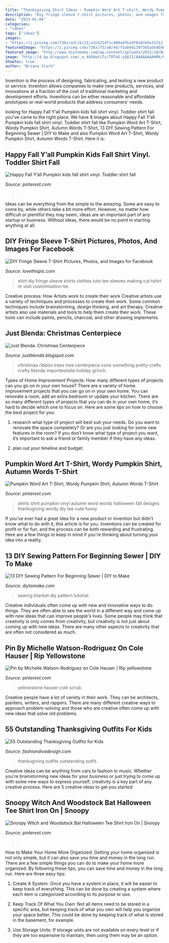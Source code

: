 ```yaml
---
title: "Thanksgiving Shirt Ideas ~ Pumpkin Word Art T-shirt, Wordy Pumpkin Shirt, Autumn Words T-shirt"
description: "Diy fringe sleeve t-shirt pictures, photos, and images for facebook"
date: "2023-01-04"
categories:
- "ideas"
tags: ["ideas"]
images:
- "https://i.pinimg.com/736x/a3/cb/21/a3cb21df1c400adfb1df0a92ebe15312.jpg"
featuredImage: "https://i.pinimg.com/736x/f5/a0/44/f5a0441397365a5b4b4b796937e506f3.jpg"
featured_image: "http://www.diytomake.com/wp-content/uploads/2015/10/Baby-Blanket-Sewing-Tutorial.jpg"
image: "http://4.bp.blogspot.com/_a_4A5HeYiTs/TRTw5-yQ8JI/AAAAAAAAHMk/QpFkAvA_8O4/s1600/DSC02891.JPG"
ShowToc: true
author: "Briana Stark"
---
```



Invention is the process of designing, fabricating, and testing a new product or service. Invention allows companies to make new products, services, and innovations at a fraction of the cost of traditional marketing and development efforts. Inventions can be either reasonable and affordable prototypes or real-world products that address consumers’ needs.

	

		
looking for Happy Fall Y’all Pumpkin kids fall shirt vinyl. Toddler shirt fall you've came to the right place. We have 8 Images about Happy Fall Y’all Pumpkin kids fall shirt vinyl. Toddler shirt fall like Pumpkin Word Art T-Shirt, Wordy Pumpkin Shirt, Autumn Words T-Shirt, 13 DIY Sewing Pattern For Beginning Sewer | DIY to Make and also Pumpkin Word Art T-Shirt, Wordy Pumpkin Shirt, Autumn Words T-Shirt. Here it is:
		
    
## Happy Fall Y’all Pumpkin Kids Fall Shirt Vinyl. Toddler Shirt Fall

<img loading=lazy src="https://i.pinimg.com/736x/a3/cb/21/a3cb21df1c400adfb1df0a92ebe15312.jpg" onerror="this.onerror=null;this.src='https://tse3.mm.bing.net/th?id=OIP.cRTwnfIvahzYUFEI4m-D8QHaHz&amp;pid=15.1';" alt="Happy Fall Y’all Pumpkin kids fall shirt vinyl. Toddler shirt fall">

_Source: pinterest.com_

>. 

	

Ideas can be everything from the simple to the amazing. Some are easy to come by, while others take a bit more effort. However, no matter how difficult or plentiful they may seem, ideas are an important part of any startup or business. Without ideas, there would be no point in starting anything at all.

    
## DIY Fringe Sleeve T-Shirt Pictures, Photos, And Images For Facebook

<img loading=lazy src="http://www.lovethispic.com/uploaded_images/108262-Diy-Fringe-Sleeve-T-shirt.png?1" onerror="this.onerror=null;this.src='https://tse2.mm.bing.net/th?id=OIP.3pI2Hlu1kpFASbWcAySunQHaMT&amp;pid=15.1';" alt="DIY Fringe Sleeve T-Shirt Pictures, Photos, and Images for Facebook">

_Source: lovethispic.com_

>shirt diy fringe sleeve shirts clothes tuto tee sleeves making cut tshirt re visit customisation tie. 

	

Creative process: How Artists work to create their work
Creative artists use a variety of techniques and processes to create their work. Some common techniques include brainstorming, design thinking, and art therapy. Creative artists also use materials and tools to help them create their work. These tools can include paints, pencils, charcoal, and other drawing implements.

    
## Just Blenda: Christmas Centerpiece

<img loading=lazy src="http://4.bp.blogspot.com/_a_4A5HeYiTs/TRTw5-yQ8JI/AAAAAAAAHMk/QpFkAvA_8O4/s1600/DSC02891.JPG" onerror="this.onerror=null;this.src='https://tse1.mm.bing.net/th?id=OIP.4Q5t5pnF0FqmCiSPVw0o6gHaJ4&amp;pid=15.1';" alt="Just Blenda: Christmas Centerpiece">

_Source: justblenda.blogspot.com_

>christmas ribbon trees tree centerpiece cone something pretty crafts crafty blenda importtestsite holiday grinch. 

	

Types of Home Improvement Projects: How many different types of projects can you go on in your own house?
There are a variety of home improvement projects that you can go on in your own home. You can renovate a room, add an extra bedroom or update your kitchen. There are so many different types of projects that you can do in your own home, it’s hard to decide which one to focus on. Here are some tips on how to choose the best project for you: 
1. research what type of project will best suit your needs. Do you want to renovate the space completely? Or are you just looking for some new features in the room? If you don’t know what type of project you want, it’s important to ask a friend or family member if they have any ideas. 

2. plan out your timeline and budget.

    
## Pumpkin Word Art T-Shirt, Wordy Pumpkin Shirt, Autumn Words T-Shirt

<img loading=lazy src="https://i.pinimg.com/736x/f5/a0/44/f5a0441397365a5b4b4b796937e506f3.jpg" onerror="this.onerror=null;this.src='https://tse1.mm.bing.net/th?id=OIP.EMwJ4MEQld4vi4pxLcEtZQHaJ4&amp;pid=15.1';" alt="Pumpkin Word Art T-Shirt, Wordy Pumpkin Shirt, Autumn Words T-Shirt">

_Source: pinterest.com_

>shirts shirt pumpkin vinyl autumn word words halloween fall designs thanksgiving wordy diy tee cute funny. 

	

If you've ever had a great idea for a new product or invention but didn't know what to do with it, this article is for you. Inventions can be created for profit or for fun, and the process can be both rewarding and frustrating. Here are a few things to keep in mind if you're thinking about turning your idea into a reality.

    
## 13 DIY Sewing Pattern For Beginning Sewer | DIY To Make

<img loading=lazy src="http://www.diytomake.com/wp-content/uploads/2015/10/Baby-Blanket-Sewing-Tutorial.jpg" onerror="this.onerror=null;this.src='https://tse4.mm.bing.net/th?id=OIP.Li7u8mtyXCRBYsVZP0kLgQHaLH&amp;pid=15.1';" alt="13 DIY Sewing Pattern For Beginning Sewer | DIY to Make">

_Source: diytomake.com_

>sewing blanket diy pattern tutorial. 

	

Creative individuals often come up with new and innovative ways to do things. They are often able to see the world in a different way and come up with new ideas that can improve people's lives. Some people may think that creativity is only comes from creativity, but creativity is not just about coming up with new ideas. There are many other aspects to creativity that are often not considered as much.

    
## Pin By Michelle Watson-Rodriguez On Cole Hauser | Rip Yellowstone

<img loading=lazy src="https://i.pinimg.com/736x/b7/c2/ce/b7c2ce08c28e7621ea82bed2e90102cf.jpg" onerror="this.onerror=null;this.src='https://tse1.mm.bing.net/th?id=OIP.ov5hTFhX-M5b2fQWheZelwAAAA&amp;pid=15.1';" alt="Pin by Michelle Watson-Rodriguez on Cole Hauser | Rip yellowstone">

_Source: pinterest.com_

>yellowstone hauser cole scrub. 

	

Creative people have a lot of variety in their work. They can be architects, painters, writers, and rappers. There are many different creative ways to approach problem-solving and those who are creative often come up with new ideas that solve old problems.

    
## 55 Outstanding Thanksgiving Outfits For Kids

<img loading=lazy src="https://www.fashiondivadesign.com/wp-content/uploads/2013/11/thanksgiving-clothes-kids-31.jpg" onerror="this.onerror=null;this.src='https://tse1.mm.bing.net/th?id=OIP.RzapPdU7x5-Sk5nxnWT4nAHaLF&amp;pid=15.1';" alt="55 Outstanding Thanksgiving Outfits for Kids">

_Source: fashiondivadesign.com_

>thanksgiving outfits outstanding outfit. 

	

Creative ideas can be anything from cars to fashion to music. Whether you're brainstorming new ideas for your business or just trying to come up with some new ways to express yourself, creativity is a key part of any creative process. Here are 5 creative ideas to get you started:

    
## Snoopy Witch And Woodstock Bat Halloween Tee Shirt Iron On | Snoopy

<img loading=lazy src="https://i.pinimg.com/736x/31/f7/07/31f707a97617ef5555636122e20107c9.jpg" onerror="this.onerror=null;this.src='https://tse4.mm.bing.net/th?id=OIP._QoXmBP5eIessPnrj0QxeQHaIS&amp;pid=15.1';" alt="Snoopy Witch and Woodstock Bat Halloween Tee Shirt Iron On | Snoopy">

_Source: pinterest.com_

>. 

	

How to Make Your Home More Organized: Getting your home organized is not only simple, but it can also save you time and money in the long run.
There are a few simple things you can do to make your home more organized. By following these tips, you can save time and money in the long run. Here are three easy tips:
1. Create A System: Once you have a system in place, it will be easier to keep track of everything. This can be done by creating a system where each item is categorized according to its purpose or use.

2. Keep Track Of What You Own: Not all items need to be stored in a specific area, but keeping track of what you own will help you organize your space better. This could be done by keeping track of what is stored in the basement, for example.

3. Use Storage Units: If storage units are not available on every level or if they are too expensive to maintain, then using them may be an option.

